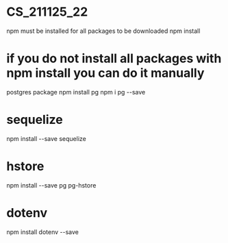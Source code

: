 # CS_211125_22
npm must be installed for all packages to be downloaded
npm install

# if you do not install all packages with npm install you can do it manually
postgres package
npm install pg npm i pg --save

# sequelize
npm install --save sequelize

# hstore
npm install --save pg pg-hstore

# dotenv
npm install dotenv --save